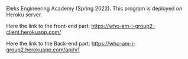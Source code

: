 Eleks Engineering Academy (Spring 2022).
This program is deployed on Heroku server.

Here the link to the front-end part: https://who-am-i-group2-client.herokuapp.com/

Here the link to the Back-end part: https://who-am-i-group2.herokuapp.com/api/v1
